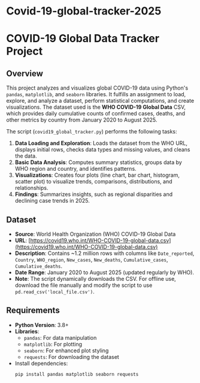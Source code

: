 # Covid-19-global-tracker-2025
# COVID-19 Global Data Tracker Project

## Overview

This project analyzes and visualizes global COVID-19 data using Python's `pandas`, `matplotlib`, and `seaborn` libraries. It fulfills an assignment to load, explore, and analyze a dataset, perform statistical computations, and create visualizations. The dataset used is the **WHO COVID-19 Global Data** CSV, which provides daily cumulative counts of confirmed cases, deaths, and other metrics by country from January 2020 to August 2025.

The script (`covid19_global_tracker.py`) performs the following tasks:
1. **Data Loading and Exploration**: Loads the dataset from the WHO URL, displays initial rows, checks data types and missing values, and cleans the data.
2. **Basic Data Analysis**: Computes summary statistics, groups data by WHO region and country, and identifies patterns.
3. **Visualizations**: Creates four plots (line chart, bar chart, histogram, scatter plot) to visualize trends, comparisons, distributions, and relationships.
4. **Findings**: Summarizes insights, such as regional disparities and declining case trends in 2025.

## Dataset

- **Source**: World Health Organization (WHO) COVID-19 Global Data
- **URL**: [https://covid19.who.int/WHO-COVID-19-global-data.csv](https://covid19.who.int/WHO-COVID-19-global-data.csv)
- **Description**: Contains ~1.2 million rows with columns like `Date_reported`, `Country`, `WHO_region`, `New_cases`, `New_deaths`, `Cumulative_cases`, `Cumulative_deaths`.
- **Date Range**: January 2020 to August 2025 (updated regularly by WHO).
- **Note**: The script dynamically downloads the CSV. For offline use, download the file manually and modify the script to use `pd.read_csv('local_file.csv')`.

## Requirements

- **Python Version**: 3.8+
- **Libraries**:
  - `pandas`: For data manipulation
  - `matplotlib`: For plotting
  - `seaborn`: For enhanced plot styling
  - `requests`: For downloading the dataset
- Install dependencies:
  ```bash
  pip install pandas matplotlib seaborn requests